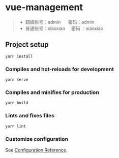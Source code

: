# vue-management

> * 超级账号：admin  &nbsp; &nbsp;&nbsp;&nbsp;密码：admin 
> * 普通账号：xiaoxiao  &nbsp;&nbsp;&nbsp;&nbsp;密码 ：xiaoxiao

## Project setup
```
yarn install
```

### Compiles and hot-reloads for development
```
yarn serve
```

### Compiles and minifies for production
```
yarn build
```

### Lints and fixes files
```
yarn lint
```

### Customize configuration
See [Configuration Reference](https://cli.vuejs.org/config/).
